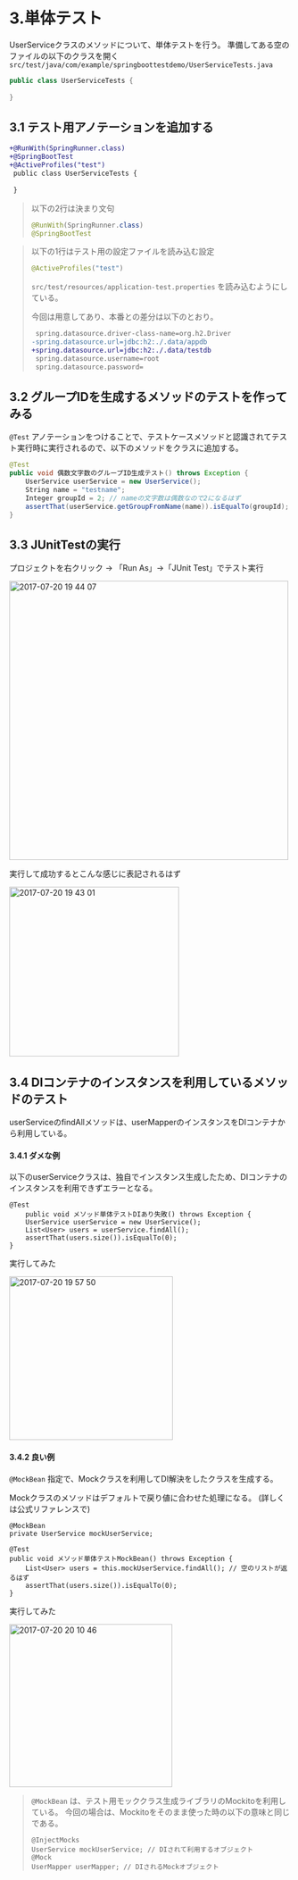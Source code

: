 # 3.単体テスト

UserServiceクラスのメソッドについて、単体テストを行う。
準備してある空のファイルの以下のクラスを開く
`src/test/java/com/example/springboottestdemo/UserServiceTests.java`

```java
public class UserServiceTests {
    
}
```

## 3.1 テスト用アノテーションを追加する

```diff
+@RunWith(SpringRunner.class)
+@SpringBootTest
+@ActiveProfiles("test")
 public class UserServiceTests {
 
 }
```

> 以下の2行は決まり文句
> ```java
> @RunWith(SpringRunner.class)
> @SpringBootTest
> ```

> 以下の1行はテスト用の設定ファイルを読み込む設定
> ```java
> @ActiveProfiles("test")
> ```
> 
> `src/test/resources/application-test.properties` を読み込むようにしている。
> 
> 今回は用意してあり、本番との差分は以下のとおり。
> 
> ```diff
>  spring.datasource.driver-class-name=org.h2.Driver
> -spring.datasource.url=jdbc:h2:./.data/appdb
> +spring.datasource.url=jdbc:h2:./.data/testdb
>  spring.datasource.username=root
>  spring.datasource.password=
> ```


## 3.2 グループIDを生成するメソッドのテストを作ってみる

`@Test` アノテーションをつけることで、テストケースメソッドと認識されてテスト実行時に実行されるので、以下のメソッドをクラスに追加する。

```java
@Test
public void 偶数文字数のグループID生成テスト() throws Exception {
    UserService userService = new UserService();
    String name = "testname";
    Integer groupId = 2; // nameの文字数は偶数なので2になるはず
    assertThat(userService.getGroupFromName(name)).isEqualTo(groupId);
}
```


## 3.3 JUnitTestの実行

プロジェクトを右クリック -> 「Run As」->「JUnit Test」でテスト実行

<img width="500" alt="2017-07-20 19 44 07" src="https://user-images.githubusercontent.com/10849664/28413840-0495f16c-6d84-11e7-9f96-14a3e826c79f.png">

実行して成功するとこんな感じに表記されるはず

<img width="304" alt="2017-07-20 19 43 01" src="https://user-images.githubusercontent.com/10849664/28413849-0d4f7dfa-6d84-11e7-90c3-62a92cb6e1a1.png">



## 3.4 DIコンテナのインスタンスを利用しているメソッドのテスト

userServiceのfindAllメソッドは、userMapperのインスタンスをDIコンテナから利用している。

#### 3.4.1 ダメな例

以下のuserServiceクラスは、独自でインスタンス生成したため、DIコンテナのインスタンスを利用できずエラーとなる。

```
@Test
    public void メソッド単体テストDIあり失敗() throws Exception {
    UserService userService = new UserService();
    List<User> users = userService.findAll();
    assertThat(users.size()).isEqualTo(0);
}
```

実行してみた

<img width="293" alt="2017-07-20 19 57 50" src="https://user-images.githubusercontent.com/10849664/28414520-f8509a8a-6d86-11e7-8e80-d6db4b74a1ee.png">

#### 3.4.2 良い例

`@MockBean` 指定で、Mockクラスを利用してDI解決をしたクラスを生成する。

Mockクラスのメソッドはデフォルトで戻り値に合わせた処理になる。 (詳しくは公式リファレンスで)

```
@MockBean
private UserService mockUserService;

@Test
public void メソッド単体テストMockBean() throws Exception {
    List<User> users = this.mockUserService.findAll(); // 空のリストが返るはず
    assertThat(users.size()).isEqualTo(0);
}
```

実行してみた

<img width="292" alt="2017-07-20 20 10 46" src="https://user-images.githubusercontent.com/10849664/28414634-8e8ddbca-6d87-11e7-8bd8-83c85dbb7f15.png">

> `@MockBean` は、テスト用モッククラス生成ライブラリのMockitoを利用している。
> 今回の場合は、Mockitoをそのまま使った時の以下の意味と同じである。
> ```
> @InjectMocks
> UserService mockUserService; // DIされて利用するオブジェクト
> @Mock
> UserMapper userMapper; // DIされるMockオブジェクト
> ``` 
